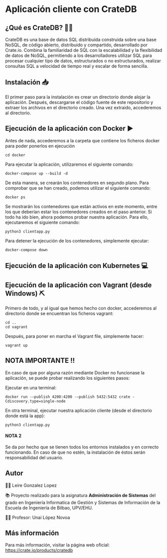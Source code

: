 # Aplicación cliente con CrateDB

## ¿Qué es CrateDB? :woman_shrugging:

CrateDB es una base de datos SQL distribuida construida sobre una 
base NoSQL, de código abierto, distribuido y compartido, desarrollado
por Crate.io. Combina la familiaridad de SQL con la escalabilidad y la
flexibilidad de datos de NoSQL, permitiendo a los desarrolladores 
utilizar SQL para procesar cualquier tipo de datos, estructurados o 
no estructurados, realizar consultas SQL a velocidad de tiempo real 
y escalar de forma sencilla. 


## Instalación :inbox_tray:

El primer paso para la instalación es crear un directorio donde alojar la
aplicación. Después, descargarse el código fuente de este repositorio y extraer
los archivos en el directorio creado. Una vez extraido, accederemos al directorio.


## Ejecución de la aplicación con Docker :arrow_forward:

Antes de nada, accederemos a la carpeta que contiene los ficheros docker
para poder ponerlos en ejecución

    cd docker

Para ejecutar la aplicación, utilizaremos el siguiente comando:

    docker-compose up --build -d

De esta manera, se crearán los contenedores en segundo plano. Para comprobar que
se han creado, podemos utilizar el siguiente comando:

    docker ps

Se mostrarán los contenedores que están activos en este momento, entre los que
deberían estar los contenedores creados en el paso anterior. Si todo ha ido bien, ahora podemos probar nuestra aplicación. 
Para ello, ejecutaremos el siguiente comando:

    python3 clientapp.py

Para detener la ejecución de los contenedores, simplemente ejecutar:

    docker-compose down

## Ejecución de la aplicación con Kubernetes :computer:

## Ejecución de la aplicación con Vagrant (desde Windows) :pick: 

Primero de todo, y al igual que hemos hecho con docker, accederemos al directorio
donde se encuentran los ficheros vagrant:

    cd ..
    cd vagrant

Después, para poner en marcha el Vagrant file, simplemente hacer:

    vagrant up


## NOTA IMPORTANTE :bangbang:

En caso de que por alguna razón mediante Docker no funcionase la aplicación,
se puede probar realizando los siguientes pasos:

Ejecutar en una terminal:

    docker run -–publish 4200:4200 -–publish 5432:5432 crate -Cdiscovery.type=single-node

En otra terminal, ejecutar nuestra aplicación cliente (desde el directorio donde está la app):
    
    python3 clientapp.py

#### NOTA 2

Se da por hecho que se tienen todos los entornos instalados y en correcto funcionando. En caso de que no estén,
la instalación de éstos serán responsabilidad del usuario.

## Autor

:woman_student: Leire Gonzalez Lopez


:books: Proyecto realizado para la asignatura **Administración de Sistemas** del grado en Ingeniería Informatica
de Gestión y Sistemas de Información de la Escuela de Ingeniería de Bilbao, UPV/EHU.

:man_teacher: Profesor: Unai López Novoa

## Más información

Para más información, visitar la página web oficial: https://crate.io/products/cratedb






